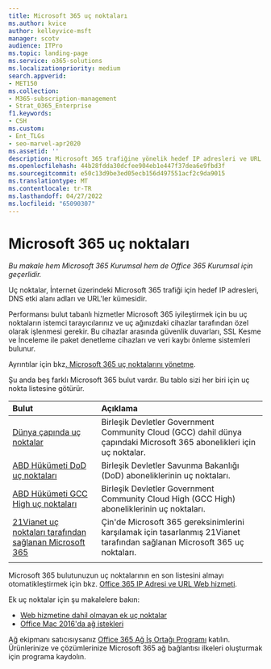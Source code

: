 ```yaml
---
title: Microsoft 365 uç noktaları
ms.author: kvice
author: kelleyvice-msft
manager: scotv
audience: ITPro
ms.topic: landing-page
ms.service: o365-solutions
ms.localizationpriority: medium
search.appverid:
- MET150
ms.collection:
- M365-subscription-management
- Strat_O365_Enterprise
f1.keywords:
- CSH
ms.custom:
- Ent_TLGs
- seo-marvel-apr2020
ms.assetid: ''
description: Microsoft 365 trafiğine yönelik hedef IP adresleri ve URL'ler için, farklı Microsoft 365 bulutlarının İnternet uç noktaları için bu makale listesini kullanın.
ms.openlocfilehash: 44b28fdda30dcfee904eb1e447f37dea6e9fbd3f
ms.sourcegitcommit: e50c13d9be3ed05ecb156d497551acf2c9da9015
ms.translationtype: MT
ms.contentlocale: tr-TR
ms.lasthandoff: 04/27/2022
ms.locfileid: "65090307"
---
```

# <a name="microsoft-365-endpoints"></a>Microsoft 365 uç noktaları

*Bu makale hem Microsoft 365 Kurumsal hem de Office 365 Kurumsal için geçerlidir.*

Uç noktalar, İnternet üzerindeki Microsoft 365 trafiği için hedef IP adresleri, DNS etki alanı adları ve URL'ler kümesidir. 

Performansı bulut tabanlı hizmetler Microsoft 365 iyileştirmek için bu uç noktaların istemci tarayıcılarınız ve uç ağınızdaki cihazlar tarafından özel olarak işlenmesi gerekir. Bu cihazlar arasında güvenlik duvarları, SSL Kesme ve İnceleme ile paket denetleme cihazları ve veri kaybı önleme sistemleri bulunur.

Ayrıntılar için bkz[. Microsoft 365 uç noktalarını yönetme](managing-office-365-endpoints.md).

Şu anda beş farklı Microsoft 365 bulut vardır. Bu tablo sizi her biri için uç nokta listesine götürür.

| Bulut | Açıklama |
|:-------|:-----|
| [Dünya çapında uç noktalar](urls-and-ip-address-ranges.md) | Birleşik Devletler Government Community Cloud (GCC) dahil dünya çapındaki Microsoft 365 abonelikleri için uç noktalar. |
| [ABD Hükümeti DoD uç noktaları](microsoft-365-u-s-government-dod-endpoints.md) | Birleşik Devletler Savunma Bakanlığı (DoD) aboneliklerinin uç noktaları. |
| [ABD Hükümeti GCC High uç noktaları](microsoft-365-u-s-government-gcc-high-endpoints.md) | Birleşik Devletler Government Community Cloud High (GCC High) aboneliklerinin uç noktaları. |
| [21Vianet uç noktaları tarafından sağlanan Microsoft 365](urls-and-ip-address-ranges-21vianet.md) | Çin'de Microsoft 365 gereksinimlerini karşılamak için tasarlanmış 21Vianet tarafından sağlanan Microsoft 365 uç noktaları. |
|||

Microsoft 365 bulutunuzun uç noktalarının en son listesini almayı otomatikleştirmek için bkz. [Office 365 IP Adresi ve URL Web hizmeti](microsoft-365-ip-web-service.md).

Ek uç noktalar için şu makalelere bakın:

- [Web hizmetine dahil olmayan ek uç noktalar](additional-office365-ip-addresses-and-urls.md)
- [Office Mac 2016'da ağ istekleri](network-requests-in-office-2016-for-mac.md)

Ağ ekipmanı satıcısıysanız [Office 365 Ağ İş Ortağı Programı](microsoft-365-networking-partner-program.md) katılın. Ürünlerinize ve çözümlerinize Microsoft 365 ağ bağlantısı ilkeleri oluşturmak için programa kaydolın. 
